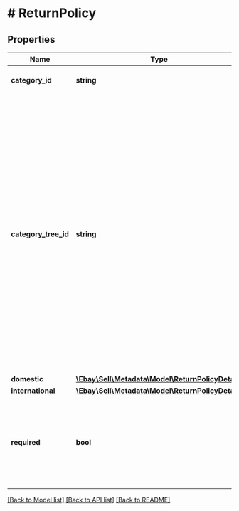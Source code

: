 # # ReturnPolicy

## Properties

Name | Type | Description | Notes
------------ | ------------- | ------------- | -------------
**category_id** | **string** | The category ID to which the return policies apply. | [optional]
**category_tree_id** | **string** | A value that indicates the root node of the category tree used for the response set. Each marketplace is based on a category tree whose root node is indicated by this unique category ID value. All category policy information returned by this call pertains to the categories included below this root node of the tree. A category tree is a hierarchical framework of eBay categories that begins at the root node of the tree and extends to include all the child nodes in the tree. Each child node in the tree is an eBay category that is represented by a unique categoryId value. Within a category tree, the root node has no parent node and leaf nodes are nodes that have no child nodes. | [optional]
**domestic** | [**\Ebay\Sell\Metadata\Model\ReturnPolicyDetails**](ReturnPolicyDetails.md) |  | [optional]
**international** | [**\Ebay\Sell\Metadata\Model\ReturnPolicyDetails**](ReturnPolicyDetails.md) |  | [optional]
**required** | **bool** | If set to true, this flag indicates that you must specify a return policy for items listed in the associated category. Note that not accepting returns (setting returnsAcceptedEnabled to false) is a valid return policy. | [optional]

[[Back to Model list]](../../README.md#models) [[Back to API list]](../../README.md#endpoints) [[Back to README]](../../README.md)
